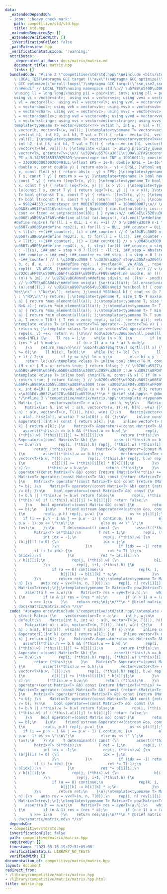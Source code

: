```yaml
---
data:
  _extendedDependsOn:
  - icon: ':heavy_check_mark:'
    path: competitive/std/std.hpp
    title: std.hpp
  _extendedRequiredBy: []
  _extendedVerifiedWith: []
  _isVerificationFailed: false
  _pathExtension: hpp
  _verificationStatusIcon: ':warning:'
  attributes:
    _deprecated_at_docs: docs/matrix/matrix.md
    document_title: matrix.hpp
    links: []
  bundledCode: "#line 2 \"competitive/std/std.hpp\"\n#include <bits/stdc++.h>\n#ifndef\
    \ LOCAL_TEST\n#pragma GCC target (\"avx\")\n#pragma GCC optimize(\"O3\")\n#pragma\
    \ GCC optimize(\"unroll-loops\")\n#pragma GCC target(\"sse,sse2,sse3,ssse3,sse4,popcnt,abm,mmx,avx,tune=native\"\
    )\n#endif // LOCAL_TEST\nusing namespace std;\n// \u578B\u540D\u306E\u77ED\u7E2E\
    \nusing ll = long long;\nusing pii = pair<int, int>; using pll = pair<ll, ll>;\n\
    using vi = vector<int>;  using vvi = vector<vi>; using vvvi = vector<vvi>;\nusing\
    \ vl = vector<ll>;  using vvl = vector<vl>; using vvvl = vector<vvl>;\nusing vb\
    \ = vector<bool>; using vvb = vector<vb>; using vvvb = vector<vvb>;\nusing vc\
    \ = vector<char>; using vvc = vector<vc>; using vvvc = vector<vvc>;\nusing vd\
    \ = vector<double>; using vvd = vector<vd>; using vvvd = vector<vvd>;\nusing vs\
    \ = vector<string>; using vvs = vector<vector<string>>; using vvvs = vector<vector<vector<string>>>;\n\
    template<typename T> vector<vector<T>> vv(int h, int w, T val = T()) { return\
    \ vector(h, vector<T>(w, val)); }\ntemplate<typename T> vector<vector<vector<T>>>\
    \ vvv(int h1, int h2, int h3, T val = T()) { return vector(h1, vector(h2, vector<T>(h3,\
    \ val))); }\ntemplate<typename T> vector<vector<vector<vector<T>>>> vvvv(int h1,\
    \ int h2, int h3, int h4, T val = T()) { return vector(h1, vector(h2, vector(h3,\
    \ vector<T>(h4, val)))); }\ntemplate <class T> using priority_queue_min = priority_queue<T,\
    \ vector<T>, greater<T>>;\n// \u5B9A\u6570\u306E\u5B9A\u7FA9\nconstexpr double\
    \ PI = 3.14159265358979323;\nconstexpr int INF = 100100111; constexpr ll INFL\
    \ = 3300300300300300491LL;\nfloat EPS = 1e-8; double EPSL = 1e-16;\nbool eq(const\
    \ double x, const double y) { return abs(x - y) < EPSL; }\nbool eq(const float\
    \ x, const float y) { return abs(x - y) < EPS; }\ntemplate<typename T> bool eq(const\
    \ T x, const T y) { return x == y; }\ntemplate<typename T> bool neq(const T x,\
    \ const T y) { return !(eq<T>(x, y)); }\ntemplate<typename T> bool ge(const T\
    \ x, const T y) { return (eq<T>(x, y) || (x > y)); }\ntemplate<typename T> bool\
    \ le(const T x, const T y) { return (eq<T>(x, y) || (x < y)); }\ntemplate<typename\
    \ T> bool gt(const T x, const T y) { return !(le<T>(x, y)); }\ntemplate<typename\
    \ T> bool lt(const T x, const T y) { return !(ge<T>(x, y)); }\nconstexpr int MODINT998244353\
    \ = 998244353;\nconstexpr int MODINT1000000007 = 1000000007;\n// \u5165\u51FA\u529B\
    \u9AD8\u901F\u5316\nstruct Nyan { Nyan() { cin.tie(nullptr); ios::sync_with_stdio(false);\
    \ cout << fixed << setprecision(18); } } nyan;\n// \u6C4E\u7528\u30DE\u30AF\u30ED\
    \u306E\u5B9A\u7FA9\n#define all(a) (a).begin(), (a).end()\n#define sz(x) ((int)(x).size())\n\
    #define rep1(n) for(ll i = 0LL; i < n; ++i) // 0 \u304B\u3089 n-1 \u307E\u3067\
    \u6607\u9806\n#define rep2(i, n) for(ll i = 0LL, i##_counter = 0LL; i##_counter\
    \ < ll(n); ++(i##_counter), (i) = i##_counter) // 0 \u304B\u3089 n-1 \u307E\u3067\
    \u6607\u9806\n#define rep3(i, s, t) for(ll i = ll(s), i##_counter = ll(s); i##_counter\
    \ < ll(t); ++(i##_counter), (i) = (i##_counter)) // s \u304B\u3089 t \u307E\u3067\
    \u6607\u9806\n#define rep4(i, s, t, step) for(ll i##_counter = step > 0 ? ll(s)\
    \ : -ll(s), i##_end = step > 0 ? ll(t) : -ll(t), i##_step = abs(step), i = ll(s);\
    \ i##_counter < i##_end; i##_counter += i##_step, i = step > 0 ? i##_counter :\
    \ -i##_counter) // s \u304B\u3089 t \u307E\u3067 step\u305A\u3064\n#define overload4(a,\
    \ b, c, d, e, ...) e\n#define rep(...) overload4(__VA_ARGS__, rep4, rep3, rep2,\
    \ rep1)(__VA_ARGS__)\n#define repe(a, v) for(auto& a : (v)) // v \u306E\u5168\u8981\
    \u7D20\uFF08\u5909\u66F4\u53EF\u80FD\uFF09\n#define smod(n, m) ((((n) % (m)) +\
    \ (m)) % (m)) // \u975E\u8CA0mod\n#define sdiv(n, m) (((n) - smod(n, m)) / (m))\
    \ // \u975E\u8CA0div\n#define uniq(a) {sort(all(a)); (a).erase(unique(all(a)),\
    \ (a).end());} // \u91CD\u8907\u9664\u53BB\nvoid Yes(bool b) { cout << (b ? \"\
    Yes\\n\" : \"No\\n\"); return; };\nvoid YES(bool b) { cout << (b ? \"YES\\n\"\
    \ : \"NO\\n\"); return; };\ntemplate<typename T, size_t N> T max(array<T, N>&\
    \ a) { return *max_element(all(a)); };\ntemplate<typename T, size_t N> T min(array<T,\
    \ N>& a) { return *min_element(all(a)); };\ntemplate<typename T> T max(vector<T>&\
    \ a) { return *max_element(all(a)); };\ntemplate<typename T> T min(vector<T>&\
    \ a) { return *min_element(all(a)); };\ntemplate<typename T> T sum(vector<T>&\
    \ a, T zero = T(0)) { T rev = zero; rep(i, sz(a)) rev += a[i]; return rev; };\n\
    \ntemplate <class T> inline vector<T>& operator--(vector<T>& v) { repe(x, v) --x;\
    \ return v; }\ntemplate <class T> inline vector<T>& operator++(vector<T>& v) {\
    \ repe(x, v) ++x; return v; }\n\n// mod\u3067\u306Epow\nll powm(ll a, ll n, ll\
    \ mod=INFL) {\n    ll res = 1;\n    while (n > 0) {\n        if (n & 1) res =\
    \ (res * a) % mod;\n        if (n > 1) a = (a * a) % mod;\n        n >>= 1;\n\
    \    }\n    return res;\n}\n// \u6574\u6570Sqrt\nll sqrtll(ll x) {\n    assert(x\
    \ >= 0);\n    ll hi(x), lo(0);\n    while (hi != lo) {\n        ll y = (hi + lo\
    \ + 1) / 2;\n        if (y <= x/y) lo = y;\n        else hi = y - 1;\n    }\n\
    \    return lo;\n}\ntemplate <class T> inline bool chmax(T& M, const T& x) { if\
    \ (M < x) { M = x; return true; } return false; } // \u6700\u5927\u5024\u3092\u66F4\
    \u65B0\uFF08\u66F4\u65B0\u3055\u308C\u305F\u3089 true \u3092\u8FD4\u3059\uFF09\
    \ntemplate <class T> inline bool chmin(T& m, const T& x) { if (m > x) { m = x;\
    \ return true; } return false; } // \u6700\u5C0F\u5024\u3092\u66F4\u65B0\uFF08\
    \u66F4\u65B0\u3055\u308C\u305F\u3089 true \u3092\u8FD4\u3059\uFF09\nint digit(ll\
    \ x, int d=10) { int rev=0; while (x > 0) { rev++; x /= d;}; return rev; } //\
    \ x\u306Ed\u9032\u6570\u6841\u6570\n/**\n * @brief std.hpp\n * @docs docs/std/std.md\n\
    \ */\n#line 3 \"competitive/matrix/matrix.hpp\"\ntemplate <typename T> struct\
    \ Matrix {\n    vector<vector<T> > a;\n    int h, w;\n\n    Matrix() = default;\n\
    \    Matrix(int h, int w) : a(h, vector<T>(w, T())), h(h), w(w) {}\n    Matrix(int\
    \ n) : a(n, vector<T>(n, T())), h(n), w(n) {};\n    Matrix(vector<vector<T>> a)\
    \ : a(a), h(sz(a)), w(sz(a) ? sz(a[0]) : 0) {};\n\n    inline const vector<T>\
    \ &operator[](int k) const { return a[k]; }\n    inline vector<T> &operator[](int\
    \ k) { return a[k]; }\n    Matrix<T> &operator+=(const Matrix<T> &b) {\n     \
    \   assert((*this).h == b.h && (*this).w == b.w);\n        rep(i, (*this).h) rep(j,\
    \ (*this).w) (*this)[i][j] += b[i][j];\n        return (*this);\n    }\n    Matrix<T>\
    \ &operator-=(const Matrix<T> &b) {\n        assert((*this).h == b.h && (*this).w\
    \ == b.w);\n        rep(i, (*this).h) rep(j, (*this).w) (*this)[i][j] -= b[i][j];\n\
    \        return (*this);\n    }\n    Matrix<T> &operator*=(const Matrix<T> &b)\
    \ {\n        assert((*this).w == b.h);\n        vector<vector<T>> c((*this).h,\
    \ vector<T>(b.w, T()));\n        rep(i, (*this).h) rep(j, b.w) rep(k, (*this).w)\
    \ {\n            c[i][j] += (*this)[i][k] * b[k][j];\n        }\n        swap((*this).a,\
    \ c);\n        (*this).w = b.w;\n        return (*this);\n    }\n    Matrix<T>\
    \ operator+(const Matrix<T> &b) const {return (Matrix<T>(*this) += b); }\n   \
    \ Matrix<T> operator-(const Matrix<T> &b) const {return (Matrix<T>(*this) -= b);\
    \ }\n    Matrix<T> operator*(const Matrix<T> &b) const {return (Matrix<T>(*this)\
    \ *= b); }\n    Matrix<T> operator/(const Matrix<T> &b) const {return (Matrix<T>(*this)\
    \ /= b); }\n\n    bool operator==(const Matrix<T> &b) const {\n        if ((*this).h\
    \ != b.h || (*this).w != b.w) return false;\n        rep(i, (*this).h) rep(j,\
    \ (*this).w) if ((*this).a[i][j] != b[i][j]) return false;\n        return true;\n\
    \    }\n    bool operator!=(const Matrix &b) const {\n        return !((*this)\
    \ == b);\n    }\n\n    friend ostream &operator<<(ostream &os, const Matrix &p)\
    \ {\n        rep(i, p.h) rep(j, p.w) {\n            os << p[i][j];\n         \
    \   if (i == p.h - 1 && j == p.w - 1) { continue; }\n            else if (j ==\
    \ p.w - 1) os << \"\\n\";\n            else os << \" \";\n        }\n        return\
    \ (os);\n    }\n\n    T determinant() const {\n        assert((*this).h == (*this).w);\n\
    \        Matrix<T> b(*this);\n        T ret = 1;\n        rep(i, (*this).h) {\n\
    \            int idx = -1;\n            rep(j, (*this).w) {\n                if\
    \ (b[j][i] != 0) {\n                    idx = j;\n                    break;\n\
    \                }\n            }\n            if (idx == -1) return 0;\n    \
    \        if (i != idx) {\n                ret *= T(-1);\n                swap(b[i],\
    \ b[idx]);\n            }\n            ret *= b[i][i];\n            T inv = T(1)\
    \ / b[i][i];\n            rep(j, (*this).w) {\n                b[i][j] *= inv;\n\
    \            }\n            rep(j, i+1, (*this).h) {\n                T a = b[j][i];\n\
    \                if (a == 0) continue;\n                rep(k, i, (*this).w) {\n\
    \                    b[j][k] -= b[i][k] * a;\n                }\n            }\n\
    \        }\n        return ret;\n    }\n};\ntemplate<typename T> Matrix<T> eye(int\
    \ n) {\n    auto rev = vv<T>(n, n, T(0));\n    rep(i, n) rev[i][i] = 1;\n    return\
    \ Matrix<T>(rev);\n};\ntemplate<typename T> Matrix<T> pow(Matrix<T> a, ll n) {\n\
    \    assert(a.h == a.w);\n    Matrix<T> res = eye<T>(a.h);\n    while (n > 0)\
    \ {\n        if (n & 1) res = (res * a);\n        if (n > 1) a = (a * a);\n  \
    \      n >>= 1;\n    }\n    return res;\n};\n/**\n * @brief matrix.hpp\n * @docs\
    \ docs/matrix/matrix.md\n */\n"
  code: "#pragma once\n#include \"competitive/std/std.hpp\"\ntemplate <typename T>\
    \ struct Matrix {\n    vector<vector<T> > a;\n    int h, w;\n\n    Matrix() =\
    \ default;\n    Matrix(int h, int w) : a(h, vector<T>(w, T())), h(h), w(w) {}\n\
    \    Matrix(int n) : a(n, vector<T>(n, T())), h(n), w(n) {};\n    Matrix(vector<vector<T>>\
    \ a) : a(a), h(sz(a)), w(sz(a) ? sz(a[0]) : 0) {};\n\n    inline const vector<T>\
    \ &operator[](int k) const { return a[k]; }\n    inline vector<T> &operator[](int\
    \ k) { return a[k]; }\n    Matrix<T> &operator+=(const Matrix<T> &b) {\n     \
    \   assert((*this).h == b.h && (*this).w == b.w);\n        rep(i, (*this).h) rep(j,\
    \ (*this).w) (*this)[i][j] += b[i][j];\n        return (*this);\n    }\n    Matrix<T>\
    \ &operator-=(const Matrix<T> &b) {\n        assert((*this).h == b.h && (*this).w\
    \ == b.w);\n        rep(i, (*this).h) rep(j, (*this).w) (*this)[i][j] -= b[i][j];\n\
    \        return (*this);\n    }\n    Matrix<T> &operator*=(const Matrix<T> &b)\
    \ {\n        assert((*this).w == b.h);\n        vector<vector<T>> c((*this).h,\
    \ vector<T>(b.w, T()));\n        rep(i, (*this).h) rep(j, b.w) rep(k, (*this).w)\
    \ {\n            c[i][j] += (*this)[i][k] * b[k][j];\n        }\n        swap((*this).a,\
    \ c);\n        (*this).w = b.w;\n        return (*this);\n    }\n    Matrix<T>\
    \ operator+(const Matrix<T> &b) const {return (Matrix<T>(*this) += b); }\n   \
    \ Matrix<T> operator-(const Matrix<T> &b) const {return (Matrix<T>(*this) -= b);\
    \ }\n    Matrix<T> operator*(const Matrix<T> &b) const {return (Matrix<T>(*this)\
    \ *= b); }\n    Matrix<T> operator/(const Matrix<T> &b) const {return (Matrix<T>(*this)\
    \ /= b); }\n\n    bool operator==(const Matrix<T> &b) const {\n        if ((*this).h\
    \ != b.h || (*this).w != b.w) return false;\n        rep(i, (*this).h) rep(j,\
    \ (*this).w) if ((*this).a[i][j] != b[i][j]) return false;\n        return true;\n\
    \    }\n    bool operator!=(const Matrix &b) const {\n        return !((*this)\
    \ == b);\n    }\n\n    friend ostream &operator<<(ostream &os, const Matrix &p)\
    \ {\n        rep(i, p.h) rep(j, p.w) {\n            os << p[i][j];\n         \
    \   if (i == p.h - 1 && j == p.w - 1) { continue; }\n            else if (j ==\
    \ p.w - 1) os << \"\\n\";\n            else os << \" \";\n        }\n        return\
    \ (os);\n    }\n\n    T determinant() const {\n        assert((*this).h == (*this).w);\n\
    \        Matrix<T> b(*this);\n        T ret = 1;\n        rep(i, (*this).h) {\n\
    \            int idx = -1;\n            rep(j, (*this).w) {\n                if\
    \ (b[j][i] != 0) {\n                    idx = j;\n                    break;\n\
    \                }\n            }\n            if (idx == -1) return 0;\n    \
    \        if (i != idx) {\n                ret *= T(-1);\n                swap(b[i],\
    \ b[idx]);\n            }\n            ret *= b[i][i];\n            T inv = T(1)\
    \ / b[i][i];\n            rep(j, (*this).w) {\n                b[i][j] *= inv;\n\
    \            }\n            rep(j, i+1, (*this).h) {\n                T a = b[j][i];\n\
    \                if (a == 0) continue;\n                rep(k, i, (*this).w) {\n\
    \                    b[j][k] -= b[i][k] * a;\n                }\n            }\n\
    \        }\n        return ret;\n    }\n};\ntemplate<typename T> Matrix<T> eye(int\
    \ n) {\n    auto rev = vv<T>(n, n, T(0));\n    rep(i, n) rev[i][i] = 1;\n    return\
    \ Matrix<T>(rev);\n};\ntemplate<typename T> Matrix<T> pow(Matrix<T> a, ll n) {\n\
    \    assert(a.h == a.w);\n    Matrix<T> res = eye<T>(a.h);\n    while (n > 0)\
    \ {\n        if (n & 1) res = (res * a);\n        if (n > 1) a = (a * a);\n  \
    \      n >>= 1;\n    }\n    return res;\n};\n/**\n * @brief matrix.hpp\n * @docs\
    \ docs/matrix/matrix.md\n */\n"
  dependsOn:
  - competitive/std/std.hpp
  isVerificationFile: false
  path: competitive/matrix/matrix.hpp
  requiredBy: []
  timestamp: '2023-03-16 19:22:31+09:00'
  verificationStatus: LIBRARY_NO_TESTS
  verifiedWith: []
documentation_of: competitive/matrix/matrix.hpp
layout: document
redirect_from:
- /library/competitive/matrix/matrix.hpp
- /library/competitive/matrix/matrix.hpp.html
title: matrix.hpp
---
```

